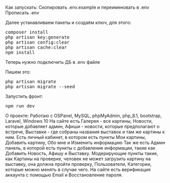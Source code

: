 Как запускать:
Скопировать .env.example и переименовать в .env
Прописать .env

Далее устанавливаем пакеты и создаём ключ, для этого:
<pre>
composer install
php artisan key:generate
php artisan config:clear
php artisan cache:clear
npm install
</pre>

Теперь нужно подключить ДБ в .env файле

Пишем это:
<pre>
php artisan migrate
php artisan migrate --seed
</pre>

Запустить фронт:
<pre>
npm run dev
</pre>

О проекте:
Работаю с OSPanel, MySQL, phpMyAdmin, php_8.1, bootstrap, Laravel, Windows 10
На сайте есть Галерея - все картины, Новости, которые добавляет админ, Афиши - новости, которые предполагают о встрече, Выставки - где собраны названия выставок и там же картины к ним.
Есть личный кабинет, в котором есть пункты Мои картины, Добавить картину, Обо мне и Изменить информацию
Так же есть Админ панель, в которой есть пункты с добавление информации, такие как Добавить Новость, Афишу и Выставку. Модерирующие пункты такие, как Картины на проверке, человек не может загрузить картину на выставку, она должна пройти проверку, Пользователи, Категории, которые можно менять в случае чего.
На сайте есть верификация аккаунта с помощью Email и Восстановление пароля.
